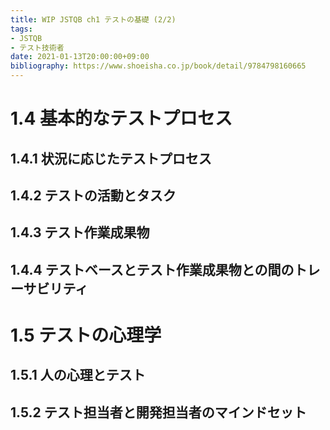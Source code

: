 ```yaml
---
title: WIP JSTQB ch1 テストの基礎 (2/2)
tags:
- JSTQB
- テスト技術者
date: 2021-01-13T20:00:00+09:00
bibliography: https://www.shoeisha.co.jp/book/detail/9784798160665
---
```



# 1.4 基本的なテストプロセス #

## 1.4.1 状況に応じたテストプロセス ##

## 1.4.2 テストの活動とタスク ##

## 1.4.3 テスト作業成果物 ##

## 1.4.4 テストベースとテスト作業成果物との間のトレーサビリティ ##


# 1.5 テストの心理学 #

## 1.5.1 人の心理とテスト ##

## 1.5.2 テスト担当者と開発担当者のマインドセット ##






